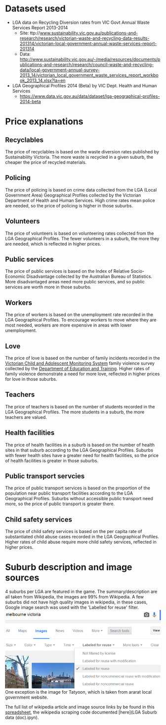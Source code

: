 # Datasets used
- LGA  data on Recycling Diversion rates from VIC Govt Annual Waste Services Report 2013-2014
  - Site: ttp://www.sustainability.vic.gov.au/publications-and-research/research/victorian-waste-and-recycling-data-results-201314/victorian-local-government-annual-waste-services-report-201314
  - Data: http://www.sustainability.vic.gov.au/-/media/resources/documents/publications-and-research/research/council-waste-and-recycling-data/local-government-annual-survey-2013_14/victorian_local_government_waste_services_report_workbook_2013_14.xlsx?la=en
- LGA Geographical Profiles 2014 (Beta) by VIC Dept. Health and Human Services
  - https://www.data.vic.gov.au/data/dataset/lga-geographical-profiles-2014-beta

# Price explanations
## Recyclables
The price of recyclables is based on the waste diversion rates published by Sustainability Victoria. The more waste is recycled in a given suburb, the cheaper the price of recycled materials.

## Policing
The price of policing is based on crime data collected from the LGA (Local Government Area) Geographical Profiles collected by the Victorian Department of Health and Human Services. High crime rates mean police are needed, so the price of policing is higher in those suburbs.

## Volunteers
The price of volunteers is based on volunteering rates collected from the LGA Geographical Profiles. The fewer volunteers in a suburb, the more they are needed, which is reflected in higher prices.

## Public services
The price of public services is based on the Index of Relative Socio-Economic Disadvantage collected by the Australian Bureau of Statistics. More disadvantaged areas need more public services, and so public services are worth more in those suburbs.

## Workers
The price of workers is based on the unemployment rate recorded in the LGA Geographical Profiles. To encourage workers to move where they are most needed, workers are more expensive in areas with lower unemployment.

##  Love
The price of love is based on the number of family incidents recorded in the [Victorian Child and Adolescent Monitoring System](http://www.education.vic.gov.au/about/research/Pages/vcams.aspx) family violence survey collected by the [Department of Education and Training](https://www.data.vic.gov.au/data/organization/department-of-education-and-training). Higher rates of family violence demonstrate a need for more love, reflected in higher prices for love in those suburbs.

## Teachers
The price of teachers is based on the number of students recorded in the LGA Geographical Profiles. The more students in a suburb, the more teachers are valued.

## Health facilities
The price of health facilities in a suburb is based on the number of health sites in that suburb according to the LGA Geographical Profiles. Suburbs with fewer health sites have a greater need for health facilities, so the price of health facilities is greater in those suburbs.

## Public transport servcies
The price of public transport services is based on the proportion of the population near public transport facilities according to the LGA Geographical Profiles. Suburbs without accessible public transport need more, so the price of public transport is greater there.

## Child safety services
The price of child safety services is based on the per capita rate of substantiated child abuse cases recorded in the LGA Geographical Profiles. Higher rates of child abuse require more child safety services, reflected in higher prices.

# Suburb description and image sources
4 suburbs per LGA are featured in the game. The summary/description are all taken from Wikipedia, the images are 99% from Wikipedia. A few suburbs did not have high quality images in wikipedia, in these cases, Google image search was used with the 'Labelled for reuse' filter. 
![Labelled for reuse](search-filter.PNG)
One exception is the image for Tatyoon, which is taken from ararat local government website. 

The full list of wikipedia article and image source links by be found in this [spreadsheet](suburbs-v2.xlsx), the wikipedia scraping code documented [here](LGA Suburb data (doc).ipyn).


